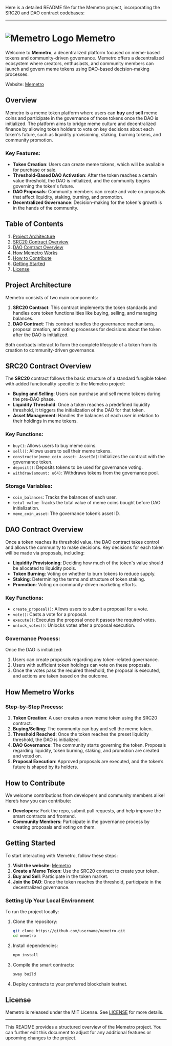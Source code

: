 Here is a detailed README file for the Memetro project, incorporating the SRC20 and DAO contract codebases:

---

# ![Memetro Logo](./logo.png) Memetro

Welcome to **Memetro**, a decentralized platform focused on meme-based tokens and community-driven governance. Memetro offers a decentralized ecosystem where creators, enthusiasts, and community members can launch and govern meme tokens using DAO-based decision-making processes.

Website: [Memetro](https://memetro.netlify.app)

## Overview

Memetro is a meme token platform where users can **buy** and **sell** meme coins and participate in the governance of those tokens once the DAO is initialized. The platform aims to bridge meme culture and decentralized finance by allowing token holders to vote on key decisions about each token's future, such as liquidity provisioning, staking, burning tokens, and community promotion.

### Key Features:
- **Token Creation**: Users can create meme tokens, which will be available for purchase or sale.
- **Threshold-Based DAO Activation**: After the token reaches a certain value threshold, the DAO is initialized, and the community begins governing the token's future.
- **DAO Proposals**: Community members can create and vote on proposals that affect liquidity, staking, burning, and promotion.
- **Decentralized Governance**: Decision-making for the token's growth is in the hands of the community.

## Table of Contents

1. [Project Architecture](#project-architecture)
2. [SRC20 Contract Overview](#src20-contract-overview)
3. [DAO Contract Overview](#dao-contract-overview)
4. [How Memetro Works](#how-memetro-works)
5. [How to Contribute](#how-to-contribute)
6. [Getting Started](#getting-started)
7. [License](#license)

## Project Architecture

Memetro consists of two main components:

1. **SRC20 Contract**: This contract implements the token standards and handles core token functionalities like buying, selling, and managing balances.
2. **DAO Contract**: This contract handles the governance mechanisms, proposal creation, and voting processes for decisions about the token after the DAO is initialized.

Both contracts interact to form the complete lifecycle of a token from its creation to community-driven governance.

## SRC20 Contract Overview

The **SRC20** contract follows the basic structure of a standard fungible token with added functionality specific to the Memetro project:

- **Buying and Selling**: Users can purchase and sell meme tokens during the pre-DAO phase.
- **Liquidity Threshold**: Once a token reaches a predefined liquidity threshold, it triggers the initialization of the DAO for that token.
- **Asset Management**: Handles the balances of each user in relation to their holdings in meme tokens.

### Key Functions:
- `buy()`: Allows users to buy meme coins.
- `sell()`: Allows users to sell their meme tokens.
- `constructor(meme_coin_asset: AssetId)`: Initializes the contract with the governance token.
- `deposit()`: Deposits tokens to be used for governance voting.
- `withdraw(amount: u64)`: Withdraws tokens from the governance pool.

### Storage Variables:
- `coin_balances`: Tracks the balances of each user.
- `total_value`: Tracks the total value of meme coins bought before DAO initialization.
- `meme_coin_asset`: The governance token’s asset ID.

## DAO Contract Overview

Once a token reaches its threshold value, the DAO contract takes control and allows the community to make decisions. Key decisions for each token will be made via proposals, including:

- **Liquidity Provisioning**: Deciding how much of the token's value should be allocated to liquidity pools.
- **Token Burning**: Voting on whether to burn tokens to reduce supply.
- **Staking**: Determining the terms and structure of token staking.
- **Promotion**: Voting on community-driven marketing efforts.

### Key Functions:
- `create_proposal()`: Allows users to submit a proposal for a vote.
- `vote()`: Casts a vote for a proposal.
- `execute()`: Executes the proposal once it passes the required votes.
- `unlock_votes()`: Unlocks votes after a proposal execution.

### Governance Process:
Once the DAO is initialized:
1. Users can create proposals regarding any token-related governance.
2. Users with sufficient token holdings can vote on these proposals.
3. Once the votes pass the required threshold, the proposal is executed, and actions are taken based on the outcome.

## How Memetro Works

### Step-by-Step Process:

1. **Token Creation**: A user creates a new meme token using the SRC20 contract.
2. **Buying/Selling**: The community can buy and sell the meme token.
3. **Threshold Reached**: Once the token reaches the preset liquidity threshold, the DAO is initialized.
4. **DAO Governance**: The community starts governing the token. Proposals regarding liquidity, token burning, staking, and promotion are created and voted on.
5. **Proposal Execution**: Approved proposals are executed, and the token’s future is shaped by its holders.

## How to Contribute

We welcome contributions from developers and community members alike! Here’s how you can contribute:

- **Developers**: Fork the repo, submit pull requests, and help improve the smart contracts and frontend.
- **Community Members**: Participate in the governance process by creating proposals and voting on them.

## Getting Started

To start interacting with Memetro, follow these steps:

1. **Visit the website**: [Memetro](https://memetro.netlify.app)
2. **Create a Meme Token**: Use the SRC20 contract to create your token.
3. **Buy and Sell**: Participate in the token market.
4. **Join the DAO**: Once the token reaches the threshold, participate in the decentralized governance.

### Setting Up Your Local Environment

To run the project locally:
1. Clone the repository:
    ```bash
    git clone https://github.com/username/memetro.git
    cd memetro
    ```
2. Install dependencies:
    ```bash
    npm install
    ```
3. Compile the smart contracts:
    ```bash
    sway build
    ```
4. Deploy contracts to your preferred blockchain testnet.

## License

Memetro is released under the MIT License. See [LICENSE](./LICENSE) for more details.

---

This README provides a structured overview of the Memetro project. You can further edit this document to adjust for any additional features or upcoming changes to the project.